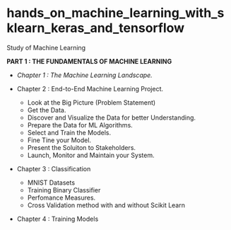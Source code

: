 # hands_on_machine_learning_with_sklearn_keras_and_tensorflow
Study of Machine Learning

**PART 1 : THE FUNDAMENTALS OF MACHINE LEARNING**

+ *Chapter 1 : The Machine Learning Landscape.*



+ Chapter 2 : End-to-End Machine Learning Project.
   * Look at the Big Picture (Problem Statement)
   + Get the Data.
   + Discover and Visualize the Data for better Understanding.
   + Prepare the Data for ML Algorithms.
   + Select and Train the Models.
   + Fine Tine your Model.
   + Present the Soluiton to Stakeholders.
   + Launch, Monitor and Maintain your System.
                
+ Chapter 3 : Classification
   + MNIST Datasets
   + Training Binary Classifier
   + Perfomance Measures.
   + Cross Validation method with and without Scikit Learn
   

+ Chapter 4 : Training Models
